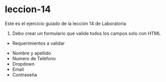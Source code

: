 # leccion-14
Este es el ejercicio guiado de la lección 14 de Laboratoria

1. Debo crear un formulario que valide todos los campos solo con HTML
 - Requerimientos a validar 
 * Nombre y apellido
 * Numero de Teléfono
 * Dropdown
 * Email
 * Contraseña
